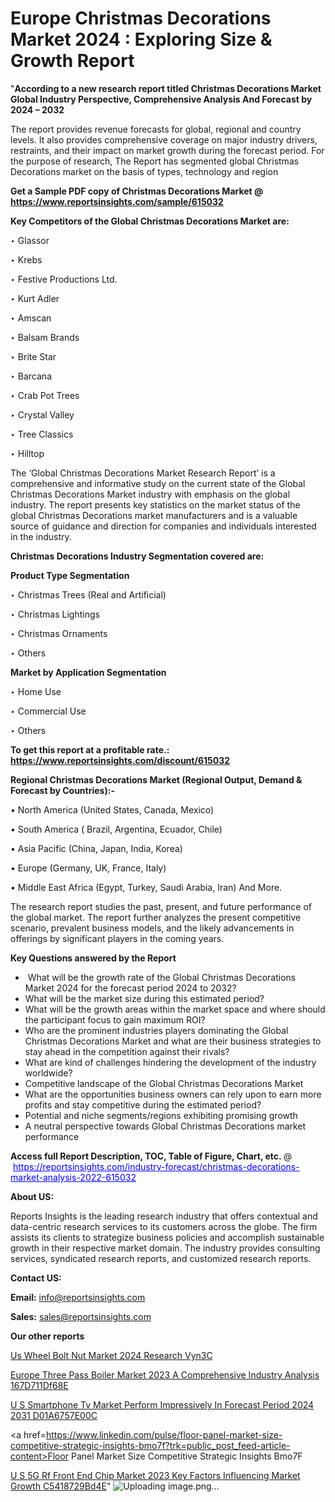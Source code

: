 # Europe Christmas Decorations Market 2024 : Exploring Size & Growth Report

"<strong>According to a new research report titled Christmas Decorations Market Global Industry Perspective, Comprehensive Analysis And Forecast by 2024 – 2032</strong>

The report provides revenue forecasts for global, regional and country levels. It also provides comprehensive coverage on major industry drivers, restraints, and their impact on market growth during the forecast period. For the purpose of research, The Report has segmented global Christmas Decorations market on the basis of types, technology and region

<strong>Get a Sample PDF copy of Christmas Decorations Market </strong><strong>@<a href=https://www.reportsinsights.com/sample/615032 style=color:#0000ff;> https://www.reportsinsights.com/sample/615032</a></strong></font>

<strong>Key Competitors of the Global Christmas Decorations Market are:</strong>

‣ Glassor

‣ Krebs

‣ Festive Productions Ltd.

‣ Kurt Adler

‣ Amscan

‣ Balsam Brands

‣ Brite Star

‣ Barcana

‣ Crab Pot Trees

‣ Crystal Valley

‣ Tree Classics

‣ Hilltop

The ‘Global Christmas Decorations Market Research Report’ is a comprehensive and informative study on the current state of the Global Christmas Decorations Market industry with emphasis on the global industry. The report presents key statistics on the market status of the global Christmas Decorations market manufacturers and is a valuable source of guidance and direction for companies and individuals interested in the industry.

<strong>Christmas Decorations Industry Segmentation covered are:</strong>

<strong>Product Type Segmentation</strong>

‣ Christmas Trees (Real and Artificial)

‣ Christmas Lightings

‣ Christmas Ornaments

‣ Others

<strong>Market by Application Segmentation</strong>

‣ Home Use

‣ Commercial Use

‣ Others

<strong>To get this report at a profitable rate.: <a href=https://www.reportsinsights.com/discount/615032 style=color:#0000ff;>https://www.reportsinsights.com/discount/615032</a></strong></font>

<strong>Regional Christmas Decorations Market (Regional Output, Demand &amp; Forecast by Countries):-</strong>

• North America (United States, Canada, Mexico)

• South America ( Brazil, Argentina, Ecuador, Chile)

• Asia Pacific (China, Japan, India, Korea)

• Europe (Germany, UK, France, Italy)

• Middle East Africa (Egypt, Turkey, Saudi Arabia, Iran) And More.

The research report studies the past, present, and future performance of the global market. The report further analyzes the present competitive scenario, prevalent business models, and the likely advancements in offerings by significant players in the coming years.

<strong>Key Questions answered by the Report</strong>
<ul>
  <li> What will be the growth rate of the Global Christmas Decorations Market 2024 for the forecast period 2024 to 2032?</li>
  <li>What will be the market size during this estimated period?</li>
  <li>What will be the growth areas within the market space and where should the participant focus to gain maximum ROI?</li>
  <li>Who are the prominent industries players dominating the Global Christmas Decorations Market and what are their business strategies to stay ahead in the competition against their rivals?</li>
  <li>What are kind of challenges hindering the development of the industry worldwide?</li>
  <li>Competitive landscape of the Global Christmas Decorations Market</li>
  <li>What are the opportunities business owners can rely upon to earn more profits and stay competitive during the estimated period?</li>
  <li>Potential and niche segments/regions exhibiting promising growth</li>
  <li>A neutral perspective towards Global Christmas Decorations market performance</li>
</ul>
<strong>Access full Report Description, TOC, Table of Figure, Chart, etc. </strong>@  <a href=https://reportsinsights.com/industry-forecast/christmas-decorations-market-analysis-2022-615032 style=color:#0000ff;>https://reportsinsights.com/industry-forecast/christmas-decorations-market-analysis-2022-615032</a></font>

<strong><strong>About US</strong>:</strong>

Reports Insights is the leading research industry that offers contextual and data-centric research services to its customers across the globe. The firm assists its clients to strategize business policies and accomplish sustainable growth in their respective market domain. The industry provides consulting services, syndicated research reports, and customized research reports.

<strong>Contact US:</strong>

<p class=""""><b>Email:</b> <a href=mailto:info@reportsinsights.com>info@reportsinsights.com</a></p>
<p class=""""><b>Sales:</b> <a href=mailto:sales@reportsinsights.com>sales@reportsinsights.com</a></p>

<strong>Our other reports</strong>

<a href=https://www.linkedin.com/pulse/us-wheel-bolt-nut-market-2024-research-vyn3c/>Us Wheel Bolt Nut Market 2024 Research Vyn3C</a>

<a href=https://medium.com/@singhaakesh50/europe-three-pass-boiler-market-2023-a-comprehensive-industry-analysis-167d711df68e>Europe Three Pass Boiler Market 2023 A Comprehensive Industry Analysis 167D711Df68E</a>

<a href=https://medium.com/@sharanidhi229/u-s-smartphone-tv-market-perform-impressively-in-forecast-period-2024-2031-d01a6757e00c>U S Smartphone Tv Market Perform Impressively In Forecast Period 2024 2031 D01A6757E00C</a>

<a href=https://www.linkedin.com/pulse/floor-panel-market-size-competitive-strategic-insights-bmo7f?trk=public_post_feed-article-content>Floor Panel Market Size Competitive Strategic Insights Bmo7F</a>

<a href=https://medium.com/@jagrutiayachit3/u-s-5g-rf-front-end-chip-market-2023-key-factors-influencing-market-growth-c5418729bd4e>U S 5G Rf Front End Chip Market 2023 Key Factors Influencing Market Growth C5418729Bd4E</a>"
![Uploading image.png…]()


